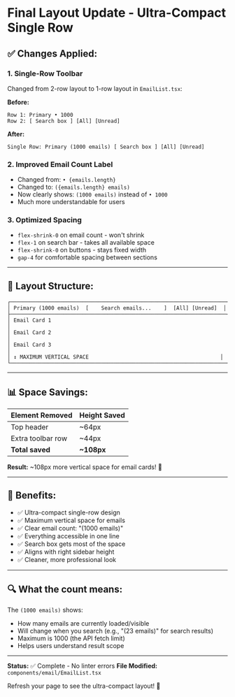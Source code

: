# Final Layout Update - Ultra-Compact Single Row

## ✅ Changes Applied:

### **1. Single-Row Toolbar**
Changed from 2-row layout to 1-row layout in `EmailList.tsx`:

**Before:**
```
Row 1: Primary • 1000
Row 2: [ Search box ] [All] [Unread]
```

**After:**
```
Single Row: Primary (1000 emails) [ Search box ] [All] [Unread]
```

### **2. Improved Email Count Label**
- Changed from: `• {emails.length}`
- Changed to: `({emails.length} emails)`
- Now clearly shows: `(1000 emails)` instead of `• 1000`
- Much more understandable for users

### **3. Optimized Spacing**
- `flex-shrink-0` on email count - won't shrink
- `flex-1` on search bar - takes all available space
- `flex-shrink-0` on buttons - stays fixed width
- `gap-4` for comfortable spacing between sections

---

## 📐 Layout Structure:

```
┌─────────────────────────────────────────────────────────────────────┐
│ Primary (1000 emails)  [    Search emails...    ]  [All] [Unread]  │
├─────────────────────────────────────────────────────────────────────┤
│ Email Card 1                                                        │
│ Email Card 2                                                        │
│ Email Card 3                                                        │
│ ↕️ MAXIMUM VERTICAL SPACE                                          │
└─────────────────────────────────────────────────────────────────────┘
```

---

## 📊 Space Savings:

| Element Removed | Height Saved |
|----------------|--------------|
| Top header | ~64px |
| Extra toolbar row | ~44px |
| **Total saved** | **~108px** |

**Result:** ~108px more vertical space for email cards! 🎉

---

## 🎯 Benefits:

- ✅ Ultra-compact single-row design
- ✅ Maximum vertical space for emails
- ✅ Clear email count: "(1000 emails)"
- ✅ Everything accessible in one line
- ✅ Search box gets most of the space
- ✅ Aligns with right sidebar height
- ✅ Cleaner, more professional look

---

## 🔍 What the count means:

The `(1000 emails)` shows:
- How many emails are currently loaded/visible
- Will change when you search (e.g., "(23 emails)" for search results)
- Maximum is 1000 (the API fetch limit)
- Helps users understand result scope

---

**Status:** ✅ Complete - No linter errors
**File Modified:** `components/email/EmailList.tsx`

Refresh your page to see the ultra-compact layout! 🚀

